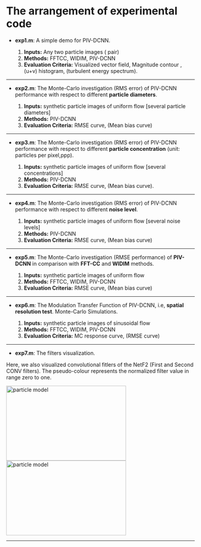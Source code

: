 # The arrangement of experimental code

- **exp1.m**: A simple demo for PIV-DCNN.

	 1. **Inputs:**   Any two particle images ( pair)
	 2. **Methods:**  FFTCC, WIDIM, PIV-DCNN
	 3. **Evaluation Criteria:** Visualized vector field, Magnitude contour , (u+v) histogram,  (turbulent energy spectrum).

----
- **exp2.m**: The Monte-Carlo    investigation (RMS error) of PIV-DCNN  performance with respect to different **particle diameters**. 

	 1. **Inputs:** synthetic particle images of uniform flow [several particle diameters]
	 2. **Methods:** PIV-DCNN
	 3. **Evaluation Criteria:** RMSE curve, (Mean bias curve)

----

- **exp3.m**: The Monte-Carlo    investigation (RMS error) of PIV-DCNN  performance with respect to different **particle concentration** (unit: particles per pixel,ppp).

	 1. **Inputs:** synthetic particle images of uniform flow  [several concentrations]
	 2. **Methods:** PIV-DCNN
	 3. **Evaluation Criteria:** RMSE curve, (Mean bias curve).

----

- **exp4.m**: The Monte-Carlo    investigation (RMS error) of PIV-DCNN  performance with respect to different **noise level**. 

	 1. **Inputs:** synthetic particle images of uniform flow [several noise levels]
	 2. **Methods:** PIV-DCNN
	 3. **Evaluation Criteria:** RMSE curve, (Mean bias curve)

----

- **exp5.m**: The Monte-Carlo    investigation (RMSE performance) of **PIV-DCNN** in comparison with **FFT-CC** and **WIDIM** methods. 

	1. **Inputs:** synthetic particle images of uniform flow
	2. **Methods:** FFTCC, WIDIM, PIV-DCNN
	3. **Evaluation Criteria:** RMSE curve, (Mean bias curve)

----

- **exp6.m**: The Modulation Transfer Function of PIV-DCNN, i.e, **spatial resolution test**.  Monte-Carlo  Simulations.

	 1. **Inputs:** synthetic particle images of sinusoidal flow 
	 2. **Methods:** FFTCC, WIDIM, PIV-DCNN
	 3. **Evaluation Criteria:** MC response curve, (RMSE curve)

----

- **exp7.m**: The filters visualization.  

Here, we also visualized  convolutional fitlers of the NetF2 (First and Second CONV filters). The pseudo-colour represents the normalized  filter value in range zero to one.

<img src="https://github.com/yongleex/PIV-DCNN/blob/master/experiments/images/kernels/kernel1.png" width = "320" height = "200" alt="particle model" align=center />

<img src="https://github.com/yongleex/PIV-DCNN/blob/master/experiments/images/kernels/kernel2.png" width = "320" height = "200" alt="particle model" align=center />

------
 



 

